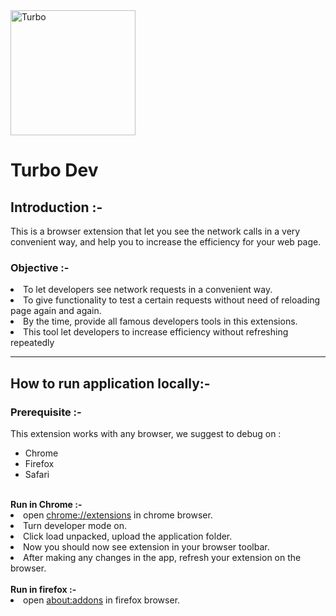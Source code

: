
<img src="https://i.imgur.com/gcglveQ.png" alt="Turbo" width="200" />

<h1>Turbo Dev</h1>
<h2>Introduction :-</h2>

<p> This is a browser extension that let you see the network calls in a very convenient way, and help you to increase the efficiency for your web page.</p>

<h3>Objective :-</h3>
<li>
   To let developers see network requests in a convenient way.
</li>

<li>
   To give functionality to test a certain requests without need of reloading page again and again.
</li>

<li>By the time, provide all famous developers tools in this extensions.</li>
<li>
   This tool let developers to increase efficiency without refreshing repeatedly
</li>

<hr>

<h2>How to run application locally:-</h2>

<h3>Prerequisite :-</h3>
This extension works with any browser, we suggest to debug on :
<ul>
<li>Chrome</li>
<li>Firefox</li>
<li>Safari</li>
</ul>
<br/>
<b>Run in Chrome :-</b>
<li>open <a href="chrome://extensions">chrome://extensions</a> in chrome browser.</li>
<li>Turn developer mode on. </li>
<li>Click load unpacked, upload the application folder.</li>
<li>Now you should now see extension in your browser toolbar.</li>
<li>After making any changes in the app, refresh your extension on the browser. </li>

<br/>
<b>Run in firefox :-</b>

<li>open <a href="about:addons">about:addons</a> in firefox browser.</li>
